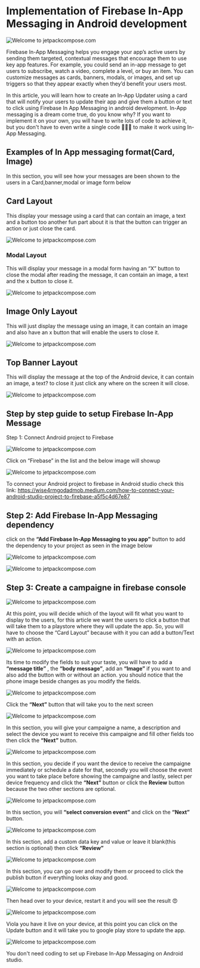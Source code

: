 # Implementation of Firebase In-App Messaging in Android development

 ![Welcome to jetpackcompose.com](https://miro.medium.com/max/1400/1*s5lUbq98byx1f-9u0kjRLA.jpeg)

Firebase In-App Messaging helps you engage your app’s active users by sending them targeted, contextual messages that encourage them to use key app features. For example, you could send an in-app message to get users to subscribe, watch a video, complete a level, or buy an item. You can customize messages as cards, banners, modals, or images, and set up triggers so that they appear exactly when they’d benefit your users most.

In this article, you will learn how to create an In-App Updater using a card that will notify your users to update their app and give them a button or text to click using Firebase In App Messaging in android development.
In-App messaging is a dream come true, do you know why? If you want to implement it on your own, you will have to write lots of code to achieve it, but you don't have to even write a single code 🥳🤯😳 to make it work using In-App Messaging.

## **Examples of In App messaging format(Card, Image)**
In this section, you will see how your messages are been shown to the users in a Card,banner,modal or image form below

## **Card Layout**
This display your message using a card that can contain an image, a text and a button too another fun part about it is that the button can trigger an action or just close the card.

 ![Welcome to jetpackcompose.com](https://miro.medium.com/max/1400/1*JSwCJj7TbuOf2izmNkzDQA.png)

### **Modal Layout**
This will display your message in a modal form having an “X” button to close the modal after reading the message, it can contain an image, a text and the x button to close it.

![Welcome to jetpackcompose.com](https://miro.medium.com/max/1400/1*DvJRXaEEQ9YfxKgWPVmUVw.png)

## **Image Only Layout**
This will just display the message using an image, it can contain an image and also have an x button that will enable the users to close it.

![Welcome to jetpackcompose.com](https://miro.medium.com/max/1400/1*P5vVQfrW6PsSSQ0-esf7VQ.png)

## **Top Banner Layout**
This will display the message at the top of the Android device, it can contain an image, a text? to close it just click any where on the screen it will close.

![Welcome to jetpackcompose.com](https://miro.medium.com/max/1400/1*vyRikPWbH9aVCYaIEhLykg.png)

## **Step by step guide to setup Firebase In-App Message**

Step 1: Connect Android project to Firebase

![Welcome to jetpackcompose.com](https://miro.medium.com/max/1212/1*oCEzZHwNsZ0QN_HKwW7mCA.png)

Click on “Firebase” in the list and the below image will showup

![Welcome to jetpackcompose.com](https://miro.medium.com/max/1400/1*zzU2yj8AtnOxwe8Tzkpy3A.png)

To connect your Android project to firebase in Android studio check this link: https://wise4rmgodadmob.medium.com/how-to-connect-your-android-studio-project-to-firebase-a5f5c4d67e87

## **Step 2:** Add Firebase In-App Messaging dependency

click on the **“Add Firebase In-App Messaging to you app”** button to add the dependency to your project as seen in the image below

![Welcome to jetpackcompose.com](https://miro.medium.com/max/1400/1*NfiBlInkzleDYkkDDlBs4Q.png)

![Welcome to jetpackcompose.com](https://miro.medium.com/max/1400/1*JoIFqfJfPKrlkLmx5RcXKQ.png)

## **Step 3:** Create a campaigne in firebase console

![Welcome to jetpackcompose.com](https://miro.medium.com/max/1400/1*xQksf1RJiZB_cpQ-DUzP2Q.png)

At this point, you will decide which of the layout will fit what you want to display to the users, for this article we want the users to click a button that will take them to a playstore where they will update the app. So, you will have to choose the “Card Layout” because with it you can add a button/Text with an action.

![Welcome to jetpackcompose.com](https://miro.medium.com/max/1400/1*B8151uQOYzi7a6bzYsZsVA.png)

Its time to modify the fields to suit your taste, you will have to add a **“message title”** , the **“body message”**, add an **“Image”** if you want to and also add the button with or without an action. you should notice that the phone image beside changes as you modify the fields.

![Welcome to jetpackcompose.com](https://miro.medium.com/max/1400/1*XkCg-H5oeXRcM5HUBD9kGg.png)

Click the **“Next”** button that will take you to the next screen

![Welcome to jetpackcompose.com](https://miro.medium.com/max/1400/1*moyjut4ORTVRepJhb8Yi5g.png)

In this section, you will give your campaigne a name, a description and select the device you want to receive this campaigne and fill other fields too then click the **“Next”** button.

![Welcome to jetpackcompose.com](https://miro.medium.com/max/1400/1*6ey3-HSrmiSwaKgIryLemg.png)

In this section, you decide if you want the device to receive the campaigne immediately or schedule a date for that, secondly you will choose the event you want to take place before showing the campaigne and lastly, select per device frequency and click the **“Next”** button or click the **Review** button because the two other sections are optional.

![Welcome to jetpackcompose.com](https://miro.medium.com/max/1400/1*GOb0FXkkr0gUt4SwHgTGWA.png)

In this section, you will **“select conversion event”** and click on the **“Next”** button.

![Welcome to jetpackcompose.com](https://miro.medium.com/max/1400/1*MHU2eABiF4_0tuCl1vnHZg.png)

In this section, add a custom data key and value or leave it blank(this section is optional) then click **“Review”**

![Welcome to jetpackcompose.com](https://miro.medium.com/max/1400/1*jY8c3NdGIYz4bR2LVU3DrA.png)

In this section, you can go over and modify them or proceed to click the publish button if everything looks okay and good.

![Welcome to jetpackcompose.com](https://miro.medium.com/max/1400/1*pz9jpZW_fl_ec01ma-u9Pg.png)

Then head over to your device, restart it and you will see the result 😍

![Welcome to jetpackcompose.com](https://miro.medium.com/max/1400/1*NhMWhzxiZ4f3G7GGm-3WAw.png)

Viola you have it live on your device, at this point you can click on the Update button and it will take you to google play store to update the app.

![Welcome to jetpackcompose.com](https://miro.medium.com/max/1400/1*rRtrcsrJCh7Vn-ubi-N-Kg.png)

You don't need coding to set up Firebase In-App Messaging on Android studio.